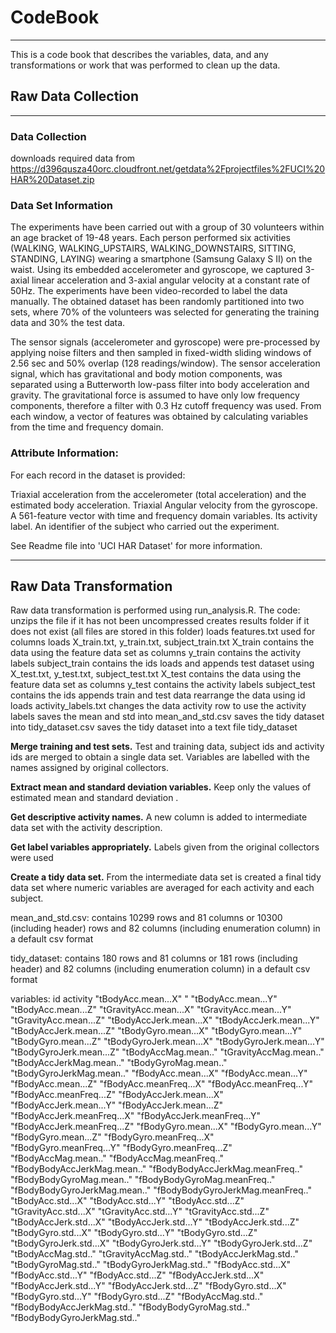 # CodeBook
*****
This is a code book that describes the variables, data, and any transformations or work that was performed to clean up the data.

## Raw Data Collection
*****

### Data Collection

downloads required data from https://d396qusza40orc.cloudfront.net/getdata%2Fprojectfiles%2FUCI%20HAR%20Dataset.zip

### Data Set Information

The experiments have been carried out with a group of 30 volunteers within an age bracket of 19-48 years. Each person performed six activities (WALKING, WALKING_UPSTAIRS, WALKING_DOWNSTAIRS, SITTING, STANDING, LAYING) wearing a smartphone (Samsung Galaxy S II) on the waist. Using its embedded accelerometer and gyroscope, we captured 3-axial linear acceleration and 3-axial angular velocity at a constant rate of 50Hz. The experiments have been video-recorded to label the data manually. The obtained dataset has been randomly partitioned into two sets, where 70% of the volunteers was selected for generating the training data and 30% the test data.

The sensor signals (accelerometer and gyroscope) were pre-processed by applying noise filters and then sampled in fixed-width sliding windows of 2.56 sec and 50% overlap (128 readings/window). The sensor acceleration signal, which has gravitational and body motion components, was separated using a Butterworth low-pass filter into body acceleration and gravity. The gravitational force is assumed to have only low frequency components, therefore a filter with 0.3 Hz cutoff frequency was used. From each window, a vector of features was obtained by calculating variables from the time and frequency domain.

### Attribute Information:

For each record in the dataset is provided:

Triaxial acceleration from the accelerometer (total acceleration) and the estimated body acceleration.
Triaxial Angular velocity from the gyroscope.
A 561-feature vector with time and frequency domain variables.
Its activity label.
An identifier of the subject who carried out the experiment.

See Readme file into 'UCI HAR Dataset' for more information.
*******
## Raw Data Transformation

Raw data transformation is performed using run_analysis.R. The code:
unzips the file if it has not been uncompressed
creates results folder if it does not exist (all files are stored in this folder)
loads features.txt used for columns
loads X_train.txt, y_train.txt, subject_train.txt
X_train contains the data using the feature data set as columns
y_train contains the activity labels
subject_train contains the ids
loads and appends test dataset using X_test.txt, y_test.txt, subject_test.txt
X_test contains the data using the feature data set as columns
y_test contains the activity labels
subject_test contains the ids
appends train and test data
rearrange the data using id
loads activity_labels.txt
changes the data activity row to use the activity labels
saves the mean and std into mean_and_std.csv
saves the tidy dataset into tidy_dataset.csv
saves the tidy dataset into a text file tidy_dataset

**Merge training and test sets.** Test and training data, subject ids and activity ids are merged to obtain a single data set. Variables are labelled with the names assigned by original collectors.

**Extract mean and standard deviation variables.** Keep only the values of estimated mean and standard deviation .

**Get descriptive activity names.** A new column is added to intermediate data set with the activity description.

**Get label variables appropriately.** Labels given from the original collectors were used

**Create a tidy data set.** From the intermediate data set is created a final tidy data set where numeric variables are averaged for each activity and each subject.

mean_and_std.csv: contains 10299 rows and 81 columns or 10300 (including header) rows and 82 columns (including enumeration column) in a default csv format

tidy_dataset: contains 180 rows and 81 columns or 181 rows (including header) and 82 columns (including enumeration column) in a default csv format

variables:
id
activity
"tBodyAcc.mean...X" " "tBodyAcc.mean...Y" "tBodyAcc.mean...Z" "tGravityAcc.mean...X" "tGravityAcc.mean...Y" 
"tGravityAcc.mean...Z" "tBodyAccJerk.mean...X" "tBodyAccJerk.mean...Y" "tBodyAccJerk.mean...Z" "tBodyGyro.mean...X" 
"tBodyGyro.mean...Y" "tBodyGyro.mean...Z" "tBodyGyroJerk.mean...X" "tBodyGyroJerk.mean...Y" "tBodyGyroJerk.mean...Z" 
"tBodyAccMag.mean.." "tGravityAccMag.mean.." "tBodyAccJerkMag.mean.." "tBodyGyroMag.mean.." "tBodyGyroJerkMag.mean.." 
"fBodyAcc.mean...X" "fBodyAcc.mean...Y" "fBodyAcc.mean...Z" "fBodyAcc.meanFreq...X" "fBodyAcc.meanFreq...Y" 
"fBodyAcc.meanFreq...Z" "fBodyAccJerk.mean...X" "fBodyAccJerk.mean...Y" "fBodyAccJerk.mean...Z" "fBodyAccJerk.meanFreq...X" 
"fBodyAccJerk.meanFreq...Y" "fBodyAccJerk.meanFreq...Z" "fBodyGyro.mean...X" "fBodyGyro.mean...Y" "fBodyGyro.mean...Z" 
"fBodyGyro.meanFreq...X" "fBodyGyro.meanFreq...Y" "fBodyGyro.meanFreq...Z" "fBodyAccMag.mean.." "fBodyAccMag.meanFreq.." 
"fBodyBodyAccJerkMag.mean.." "fBodyBodyAccJerkMag.meanFreq.." "fBodyBodyGyroMag.mean.." "fBodyBodyGyroMag.meanFreq.." 
"fBodyBodyGyroJerkMag.mean.." "fBodyBodyGyroJerkMag.meanFreq.." "tBodyAcc.std...X" "tBodyAcc.std...Y" "tBodyAcc.std...Z" 
"tGravityAcc.std...X" "tGravityAcc.std...Y" "tGravityAcc.std...Z" "tBodyAccJerk.std...X" "tBodyAccJerk.std...Y" 
"tBodyAccJerk.std...Z" "tBodyGyro.std...X" "tBodyGyro.std...Y" "tBodyGyro.std...Z" "tBodyGyroJerk.std...X" 
"tBodyGyroJerk.std...Y" "tBodyGyroJerk.std...Z" "tBodyAccMag.std.." "tGravityAccMag.std.." "tBodyAccJerkMag.std.." 
"tBodyGyroMag.std.." "tBodyGyroJerkMag.std.." "fBodyAcc.std...X" "fBodyAcc.std...Y" "fBodyAcc.std...Z" "fBodyAccJerk.std...X" 
"fBodyAccJerk.std...Y" "fBodyAccJerk.std...Z" "fBodyGyro.std...X" "fBodyGyro.std...Y" "fBodyGyro.std...Z" "fBodyAccMag.std.." 
"fBodyBodyAccJerkMag.std.." "fBodyBodyGyroMag.std.." "fBodyBodyGyroJerkMag.std.."
